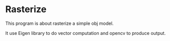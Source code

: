 # Rasterize
This program is about rasterize a simple obj model.

It use Eigen library to do vector computation and opencv to produce output.
